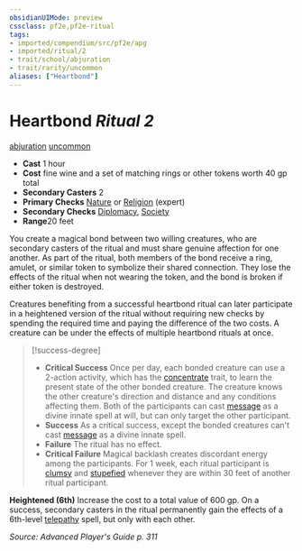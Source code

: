 ```yaml
---
obsidianUIMode: preview
cssclass: pf2e,pf2e-ritual
tags:
- imported/compendium/src/pf2e/apg
- imported/ritual/2
- trait/school/abjuration
- trait/rarity/uncommon
aliases: ["Heartbond"]
---
```

# Heartbond *Ritual 2*  
[abjuration](abjuration.md)  [uncommon](uncommon.md)  

- **Cast** 1 hour
- **Cost** fine wine and a set of matching rings or other tokens worth 40 gp total
- **Secondary Casters** 2
- **Primary Checks** [Nature](../../skills.md#Nature) or [Religion](../../skills.md#Religion) (expert)
- **Secondary Checks** [Diplomacy](../../skills.md#Diplomacy), [Society](../../skills.md#Society)
- **Range**20 feet

You create a magical bond between two willing creatures, who are secondary casters of the ritual and must share genuine affection for one another. As part of the ritual, both members of the bond receive a ring, amulet, or similar token to symbolize their shared connection. They lose the effects of the ritual when not wearing the token, and the bond is broken if either token is destroyed.

Creatures benefiting from a successful heartbond ritual can later participate in a heightened version of the ritual without requiring new checks by spending the required time and paying the difference of the two costs. A creature can be under the effects of multiple heartbond rituals at once.

> [!success-degree] 
> - **Critical Success** Once per day, each bonded creature can use a 2-action activity, which has the [concentrate](concentrate.md) trait, to learn the present state of the other bonded creature. The creature knows the other creature's direction and distance and any conditions affecting them. Both of the participants can cast [message](../message.md) as a divine innate spell at will, but can only target the other participant.
> - **Success** As a critical success, except the bonded creatures can't cast [message](../message.md) as a divine innate spell.
> - **Failure** The ritual has no effect.
> - **Critical Failure** Magical backlash creates discordant energy among the participants. For 1 week, each ritual participant is [clumsy](conditions.md#Clumsy) and [stupefied](conditions.md#Stupefied) whenever they are within 30 feet of another ritual participant.

**Heightened (6th)** Increase the cost to a total value of 600 gp. On a success, secondary casters in the ritual permanently gain the effects of a 6th-level [telepathy](../telepathy.md) spell, but only with each other.

*Source: Advanced Player's Guide p. 311*